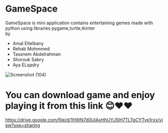 # GameSpace
GameSpace is mini application contains entertaining gemes 
made with python using libraries pygame,turtle,tkinter<br /> by 
- Amal Eltelbany
- Rehab Mohmmed
- Tassnem Abdelrahman
- Shorouk Sabry
- Aya ELqadry









![Screenshot (104)](https://user-images.githubusercontent.com/112574745/199843450-6f919a33-60dd-4161-83a0-51c4a5ecc659.png)



# You can download game and enjoy playing it from this link 😊❤️❤️
https://drive.google.com/file/d/1HWN7d0UiAxHhUYJ5lH7TLTgCYTyp1rxx/view?usp=sharing
